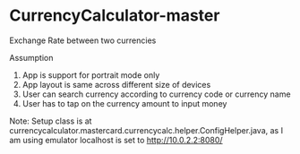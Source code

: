 # CurrencyCalculator-master
Exchange Rate between two currencies

Assumption
1. App is support for portrait mode only
2. App layout is same across different size of devices
3. User can search currency according to currency code or currency name
4. User has to tap on the currency amount to input money

Note: Setup class is at currencycalculator.mastercard.currencycalc.helper.ConfigHelper.java, as I am using emulator localhost is set to http://10.0.2.2:8080/
